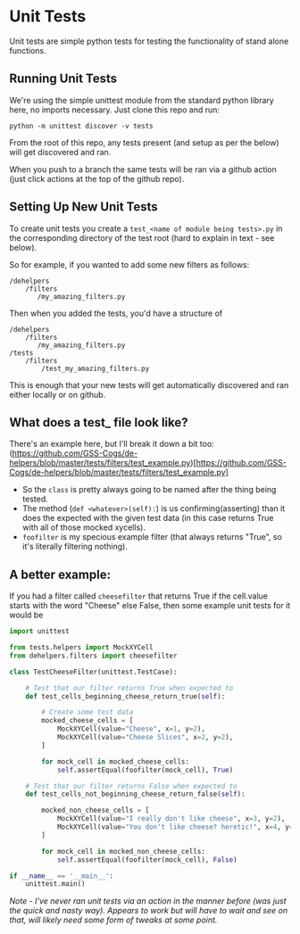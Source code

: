 
# Unit Tests

Unit tests are simple python tests for testing the functionality of stand alone functions.

## Running Unit Tests

We're using the simple unittest module from the standard python library here, no imports necessary. Just clone this repo and run:

`python -m unittest discover -v tests`

From the root of this repo, any tests present (and setup as per the below) will get discovered and ran.

When you push to a branch the same tests will be ran via a github action (just click actions at the top of the github repo).

## Setting Up New Unit Tests

To create unit tests you create a `test_<name of module being tests>.py` in the corresponding directory of the test root (hard to explain in text - see below).

So for example, if you wanted to add some new filters as follows:

```
/dehelpers
    /filters
       /my_amazing_filters.py
```

Then when you added the tests, you'd have a structure of

```
/dehelpers
    /filters
       /my_amazing_filters.py
/tests
    /filters
        /test_my_amazing_filters.py
```

This is enough that your new tests will get automatically discovered and ran either locally or on github.

## What does a test_ file look like?

There's an example here, but I'll break it down a bit too: (https://github.com/GSS-Cogs/de-helpers/blob/master/tests/filters/test_example.py)[https://github.com/GSS-Cogs/de-helpers/blob/master/tests/filters/test_example.py]


* So the `class` is pretty always going to be named after the thing being tested.
* The method (`def <whatever>(self):`) is us confirming(asserting) than it does the expected with the given test data (in this case returns True with all of those mocked xycells). 
* `foofilter` is my specious example filter (that always returns "True", so it's literally filtering nothing).

## A better example:

If you had a filter called `cheesefilter` that returns True if the cell.value starts with the word "Cheese" else False, then some example unit tests for it would be

```python
import unittest

from tests.helpers import MockXYCell
from dehelpers.filters import cheesefilter

class TestCheeseFilter(unittest.TestCase):

    # Test that our filter returns True when expected to
    def test_cells_beginning_cheese_return_true(self):

        # Create some test data
        mocked_cheese_cells = [
            MockXYCell(value="Cheese", x=1, y=2),
            MockXYCell(value="Cheese Slices", x=2, y=2),
        ]

        for mock_cell in mocked_cheese_cells:
            self.assertEqual(foofilter(mock_cell), True)

    # Test that our filter returns False when expected to
    def test_cells_not_beginning_cheese_return_false(self):

        mocked_non_cheese_cells = [
            MockXYCell(value="I really don't like cheese", x=3, y=2),
            MockXYCell(value="You don't like cheese? heretic!", x=4, y=2)
        ]

        for mock_cell in mocked_non_cheese_cells:
            self.assertEqual(foofilter(mock_cell), False)

if __name__ == '__main__':
    unittest.main()
```

_Note - I've never ran unit tests via an action in the manner before (was just the quick and nasty way). Appears to work but will have to wait and see on that, will likely need some form of tweaks at some point._






